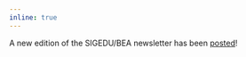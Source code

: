 ```yaml
---
inline: true
---
```


A new edition of the SIGEDU/BEA newsletter has been [posted](/blog/sigedu-newsletter-2/)!
